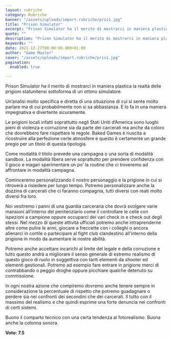 ```yaml
---
layout: rubriche
category: Rubriche
banner: "/assets/uploads/import.rubriche/pris1.jpg"
title: "Prison Simulator"
excerpt: "Prison Simulator ha il merito di mostrarci in maniera plastica la realtà delle prigioni statunitensi sottoforma di un ottimo simulatore. Un’analisi molto specifica e diretta di una situazione di cui si sente molto parlare ma di cui probabilmente non si sa abbastanza. E lo fa in una maniera impegnativa e divertente sicuramente. Le prigioni locali [&hellip"
quote: ""
description: "Prison Simulator ha il merito di mostrarci in maniera plastica la realtà delle prigioni statunitensi sottoforma di un ottimo simulatore. Un’analisi molto specifica e diretta di una situazione di cui si sente molto parlare ma di cui probabilmente non si sa abbastanza. E lo fa in una maniera impegnativa e divertente sicuramente. Le prigioni locali [&hellip"
keywords: ""
date: 2021-12-27T00:00:00.000+01:00
author: "Game Master"
cover: "/assets/uploads/import.rubriche/pris1.jpg"
pagination:
  enabled: true

---
```


Prison Simulator ha il merito di mostrarci in maniera plastica la realtà delle prigioni statunitensi sottoforma di un ottimo simulatore.

Un’analisi molto specifica e diretta di una situazione di cui si sente molto parlare ma di cui probabilmente non si sa abbastanza. E lo fa in una maniera impegnativa e divertente sicuramente.

Le prigioni locali infatti soprattutto negli Stati Uniti d’America sono luoghi pieni di violenza e corruzione sia da parte dei carcerati ma anche da coloro che dovrebbero fare rispettare le regole. Baked Games è riuscita a ricostruire alla perfezione certe atmosfere e questo è certamente un grande pregio per un titolo di questa tipologia.

Come modalità il titolo prevede una campagna o una sorta di modalità sandbox. La modalità libera serve soprattutto per prendere confidenza con il gioco e magari sperimentare un po’ la routine che ci troveremo ad affrontare in modalità campagna.

Cominceremo personalizzando il nostro personaggio e la prigione in cui si ritroverà a risiedere per lungo tempo. Potremo personalizzare anche la dozzina di carcerati che ci faranno compagnia, tutti diversi con reati molto diversi fra loro.

Noi vesitremo i panni di una guardia carceraria che dovrà svolgere varie mansioni all’interno del penitenziario come il controllare le celle con ispezioni a campione oppure occuparci dei vari check in e check out degli stessi. Nel mezzo di queste attività ufficiali potremo anche intraprenderne altre come pulire le armi, giocare a freccette con i colleghi o ancora allenarci in cortile o partecipare al fight club clandestino all’interno della prigione in modo da aumentare le nostre abilità.

Potremo anche accettare incarichi al limite del legale e della corruzione e tutto questo andrà a migliorare il senso generale di estremo realismo di questo gioco di ruolo in soggettiva con tanti elementi da shooter ed elementi gestionali. Potremo ad esempio fare entrare in prigione merci di contrabbando o peggio droghe oppure picchiare qualche detenuto su commissione.

In ogni nostra azione che compiremo dovremo anche tenere sempre in considerazione la percentuale di rispetto che potremo guadagnare o perdere sia nei confronti dei secondini che dei carcerati. Il tutto con il massimo del realismo e che quindi esprime una forte denuncia nei confronti di certi sistemi.

Buono il comparto tecnico con una certa tendenza al fotorealismo. Buona anche la colonna sonora.

**Voto: 7.5**